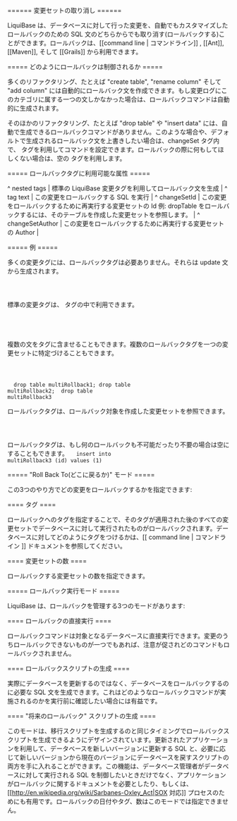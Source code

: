 ====== 変更セットの取り消し ======

LiquiBase は、データベースに対して行った変更を、自動でもカスタマイズしたロールバックのための SQL 文のどちらからでも取り消す(ロールバックする)ことができます。ロールバックは、[[command line | コマンドライン]] ,  [[Ant]], [[Maven]], そして [[Grails]] から利用できます。





===== どのようにロールバックは制御されるか =====

多くのリファクタリング、たとえば "create table", "rename column" そして "add column" には自動的にロールバック文を作成できます。もし変更ログにこのカテゴリに属する一つの文しかなかった場合は、ロールバックコマンドは自動的に生成されます。

そのほかのリファクタリング、たとえば "drop table" や "insert data" には、自動で生成できるロールバックコマンドがありません。このような場合や、デフォルトで生成されるロールバック文を上書きしたい場合は、changeSet タグ内で、<rollback/> タグを利用してコマンドを設定できます。ロールバックの際に何もしてほしくない場合は、空の<rollback/> タグを利用します。





===== ロールバックタグに利用可能な属性 =====

^ nested tags | 標準の LiquiBase 変更タグを利用してロールバック文を生成  |
^ tag text | この変更をロールバックする SQL を実行  |
^ changeSetId  | この変更をロールバックするために再実行する変更セットの Id 例: dropTable をロールバックするには、そのテーブルを作成した変更セットを参照します。 |
^ changeSetAuthor  | この変更をロールバックするために再実行する変更セットの Author  |



===== 例 =====

多くの変更タグには、ロールバックタグは必要ありません。それらは update 文から生成されます。
<code xml>
    <changeSet id="changeRollback2-create" author="nvoxland">
        <createTable tableName="changeRollback2">
            <column name="id" type="int"/>
        </createTable>
    </changeSet>
</code>

標準の変更タグは、<rollback> タグの中で利用できます。
<code xml>
    <changeSet id="changeRollback" author="nvoxland">
        <createTable tableName="changeRollback1">
            <column name="id" type="int"/>
        </createTable>
        <rollback>
            <dropTable tableName="changeRollback1"/>
        </rollback>
    </changeSet>
</code>

複数の文を<rollback>タグに含ませることもできます。複数のロールバックタグを一つの変更セットに特定づけることもできます。
<code xml>
<changeSet id="multiRollbackTest" author="rs">
        <createTable tableName="multiRollback1">
            <column name="id" type="int"/>
        </createTable>
        <createTable tableName="multiRollback2">
            <column name="id" type="int"/>
        </createTable>
        <createTable tableName="multiRollback3">
            <column name="id" type="int"/>
        </createTable>
        <rollback>
            drop table multiRollback1;
            drop table multiRollback2;
        </rollback>
        <rollback>drop table multiRollback3</rollback>
    </changeSet>
</code>

ロールバックタグは、ロールバック対象を作成した変更セットを参照できます。
<code xml>
    <changeSet id="changeRollback2-drop" author="nvoxland">
        <dropTable tableName="changeRollback2"/>
        <rollback changeSetId="changeRollback2-create" changeSetAuthor="nvoxland"/>
    </changeSet>
</code>

ロールバックタグは、もし何のロールバックも不可能だったり不要の場合は空にすることもできます。
<code>
    <changeSet id="noRollback" author="nvoxland">
        <sql>insert into multiRollback3 (id) values (1)</sql>
        <rollback/>
    </changeSet>
</code>

===== "Roll Back To(どこに戻るか)" モード =====

この3つのやり方でどの変更をロールバックするかを指定できます:





==== タグ ====

ロールバックへのタグを指定することで、そのタグが適用された後のすべての変更セットでデータベースに対して実行されたものがロールバックされます。データベースに対してどのようにタグをつけるかは、[[ command line | コマンドライン ]] ドキュメントを参照してください。


==== 変更セットの数 ====

ロールバックする変更セットの数を指定できます。


===== ロールバック実行モード =====

LiquiBase は、ロールバックを管理する3つのモードがあります:


==== ロールバックの直接実行 ====

ロールバックコマンドは対象となるデータベースに直接実行できます。変更のうちロールバックできないものが一つでもあれば、注意が促されどのコマンドもロールバックされません。


==== ロールバックスクリプトの生成 ====

実際にデータベースを更新するのではなく、データベースをロールバックするのに必要な SQL 文を生成できます。これはどのようなロールバックコマンドが実施されるのかを実行前に確認したい場合には有益です。



==== "将来のロールバック" スクリプトの生成 ====

このモードは、移行スクリプトを生成するのと同じタイミングでロールバックスクリプトを生成できるようにデザインされています。更新されたアプリケーションを利用して、データベースを新しいバージョンに更新する SQL と、必要に応じて新しいバージョンから現在のバージョンにデータベースを戻すスクリプトの両方を手に入れることができます。この機能は、データベース管理者がデータベースに対して実行される SQL を制御したいときだけでなく、アプリケーションがロールバックに関するドキュメントを必要としたり、もしくは、 [[http://en.wikipedia.org/wiki/Sarbanes-Oxley_Act|SOX 対応]] プロセスのためにも有用です。ロールバックの日付やタグ、数はこのモードでは指定できません。